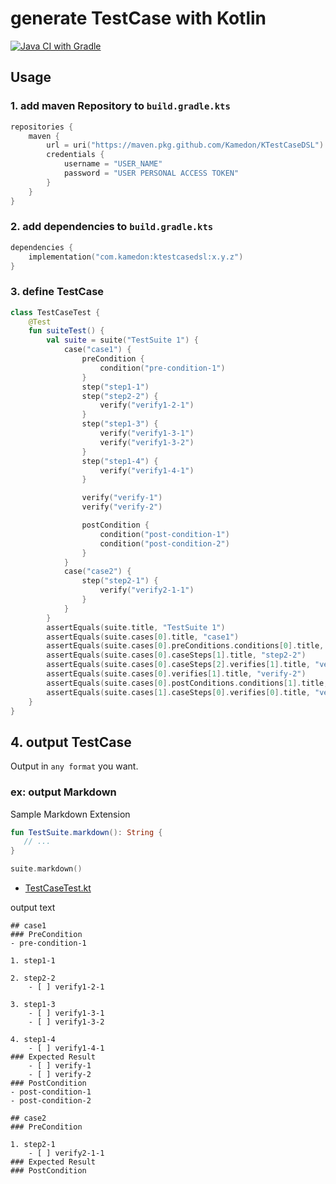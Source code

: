 # generate TestCase with Kotlin

[![Java CI with Gradle](https://github.com/kamedon/KTestCaseDSL/actions/workflows/gradle.yml/badge.svg)](https://github.com/kamedon/KTestCaseDSL/actions/workflows/gradle.yml)

## Usage

### 1. add maven Repository to `build.gradle.kts`

```kotlin
repositories {
    maven {
        url = uri("https://maven.pkg.github.com/Kamedon/KTestCaseDSL")
        credentials {
            username = "USER_NAME" 
            password = "USER PERSONAL ACCESS TOKEN"
        }
    }
}
```

### 2. add dependencies to `build.gradle.kts`
```kotlin
dependencies {
    implementation("com.kamedon:ktestcasedsl:x.y.z")
}
```


### 3. define TestCase

```kotlin
class TestCaseTest {
    @Test
    fun suiteTest() {
        val suite = suite("TestSuite 1") {
            case("case1") {
                preCondition {
                    condition("pre-condition-1")
                }
                step("step1-1")
                step("step2-2") {
                    verify("verify1-2-1")
                }
                step("step1-3") {
                    verify("verify1-3-1")
                    verify("verify1-3-2")
                }
                step("step1-4") {
                    verify("verify1-4-1")
                }

                verify("verify-1")
                verify("verify-2")

                postCondition {
                    condition("post-condition-1")
                    condition("post-condition-2")
                }
            }
            case("case2") {
                step("step2-1") {
                    verify("verify2-1-1")
                }
            }
        }
        assertEquals(suite.title, "TestSuite 1")
        assertEquals(suite.cases[0].title, "case1")
        assertEquals(suite.cases[0].preConditions.conditions[0].title, "pre-condition-1")
        assertEquals(suite.cases[0].caseSteps[1].title, "step2-2")
        assertEquals(suite.cases[0].caseSteps[2].verifies[1].title, "verify1-3-2")
        assertEquals(suite.cases[0].verifies[1].title, "verify-2")
        assertEquals(suite.cases[0].postConditions.conditions[1].title, "post-condition-2")
        assertEquals(suite.cases[1].caseSteps[0].verifies[0].title, "verify2-1-1")
    }
}

```

## 4. output TestCase

Output in `any format` you want.

### ex: output Markdown

Sample Markdown Extension

```kotlin
fun TestSuite.markdown(): String {
   // ...
}

suite.markdown()
```

- [TestCaseTest.kt](https://github.com/kamedon/KTestCaseDSL/blob/master/src/commonTest/kotlin/com.kamedon.ktestcase/TestCaseTest.kt)

output text

```
## case1
### PreCondition
- pre-condition-1

1. step1-1

2. step2-2
    - [ ] verify1-2-1

3. step1-3
    - [ ] verify1-3-1
    - [ ] verify1-3-2

4. step1-4
    - [ ] verify1-4-1
### Expected Result
    - [ ] verify-1
    - [ ] verify-2
### PostCondition
- post-condition-1
- post-condition-2

## case2
### PreCondition

1. step2-1
    - [ ] verify2-1-1
### Expected Result
### PostCondition
```
